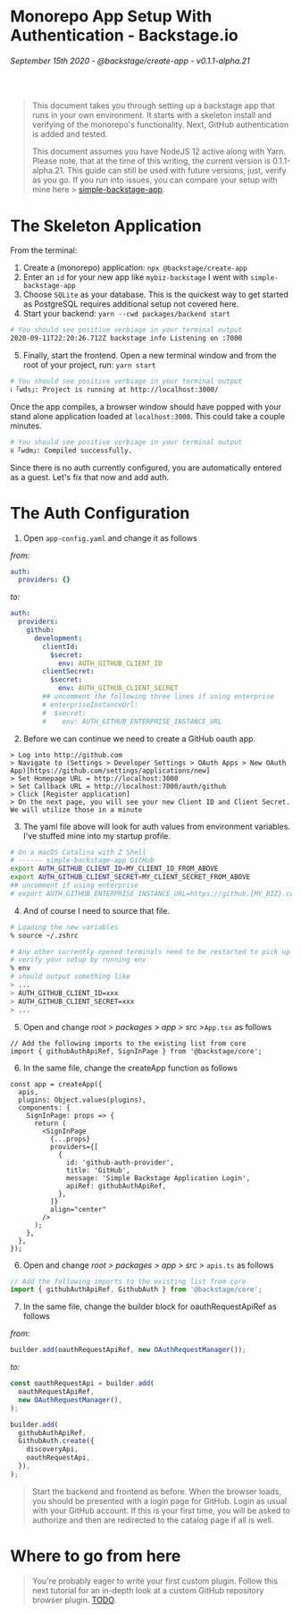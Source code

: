 # Monorepo App Setup With Authentication - Backstage.io

###### September 15th 2020 - @backstage/create-app - v0.1.1-alpha.21

<br />

> This document takes you through setting up a backstage app that runs in your
> own environment. It starts with a skeleton install and verifying of the
> monorepo's functionality. Next, GitHub authentication is added and tested.
>
> This document assumes you have NodeJS 12 active along with Yarn. Please note,
> that at the time of this writing, the current version is 0.1.1-alpha.21. This
> guide can still be used with future versions, just, verify as you go. If you
> run into issues, you can compare your setup with mine here >
> [simple-backstage-app](https://github.com/johnson-jesse/simple-backstage-app).

# The Skeleton Application

From the terminal:

1. Create a (monorepo) application: `npx @backstage/create-app`
1. Enter an `id` for your new app like `mybiz-backstage` I went with
   `simple-backstage-app`
1. Choose `SQLite` as your database. This is the quickest way to get started as
   PostgreSQL requires additional setup not covered here.
1. Start your backend: `yarn --cwd packages/backend start`

```zsh
# You should see positive verbiage in your terminal output
2020-09-11T22:20:26.712Z backstage info Listening on :7000
```

5. Finally, start the frontend. Open a new terminal window and from the root of
   your project, run: `yarn start`

```zsh
# You should see positive verbiage in your terminal output
ℹ ｢wds｣: Project is running at http://localhost:3000/
```

Once the app compiles, a browser window should have popped with your stand alone
application loaded at `localhost:3000`. This could take a couple minutes.

```zsh
# You should see positive verbiage in your terminal output
ℹℹ ｢wdm｣: Compiled successfully.
```

Since there is no auth currently configured, you are automatically entered as a
guest. Let's fix that now and add auth.

# The Auth Configuration

1. Open `app-config.yaml` and change it as follows

_from:_

```yaml
auth:
  providers: {}
```

_to:_

```yaml
auth:
  providers:
    github:
      development:
        clientId:
          $secret:
            env: AUTH_GITHUB_CLIENT_ID
        clientSecret:
          $secret:
            env: AUTH_GITHUB_CLIENT_SECRET
        ## uncomment the following three lines if using enterprise
        # enterpriseInstanceUrl:
        #  $secret:
        #    env: AUTH_GITHUB_ENTERPRISE_INSTANCE_URL
```

2. Before we can continue we need to create a GitHub oauth app.

```
> Log into http://github.com
> Navigate to (Settings > Developer Settings > OAuth Apps > New OAuth App)[https://github.com/settings/applications/new]
> Set Homepage URL = http://localhost:3000
> Set Callback URL = http://localhost:7000/auth/github
> Click [Register application]
> On the next page, you will see your new Client ID and Client Secret. We will utilize those in a minute
```

3. The yaml file above will look for auth values from environment variables. I've stuffed mine into my startup profile.

```zsh
# On a macOS Catalina with Z Shell
# ------ simple-backstage-app GitHub
export AUTH_GITHUB_CLIENT_ID=MY_CLIENT_ID_FROM_ABOVE
export AUTH_GITHUB_CLIENT_SECRET=MY_CLIENT_SECRET_FROM_ABOVE
## uncomment if using enterprise
# export AUTH_GITHUB_ENTERPRISE_INSTANCE_URL=https://github.{MY_BIZ}.com
```

4. And of course I need to source that file.

```zsh
# Loading the new variables
% source ~/.zshrc

# Any other currently opened terminals need to be restarted to pick up the new values
# verify your setup by running env
% env
# should output something like
> ...
> AUTH_GITHUB_CLIENT_ID=xxx
> AUTH_GITHUB_CLIENT_SECRET=xxx
> ...
```

5. Open and change _root > packages > app > src >_`App.tsx` as follows

```tsx
// Add the following imports to the existing list from core
import { githubAuthApiRef, SignInPage } from '@backstage/core';
```

6. In the same file, change the createApp function as follows

```tsx
const app = createApp({
  apis,
  plugins: Object.values(plugins),
  components: {
    SignInPage: props => {
      return (
        <SignInPage
          {...props}
          providers={[
            {
              id: 'github-auth-provider',
              title: 'GitHub',
              message: 'Simple Backstage Application Login',
              apiRef: githubAuthApiRef,
            },
          ]}
          align="center"
        />
      );
    },
  },
});
```

6. Open and change _root > packages > app > src >_ `apis.ts` as follows

```ts
// Add the following imports to the existing list from core
import { githubAuthApiRef, GithubAuth } from '@backstage/core';
```

7. In the same file, change the builder block for oauthRequestApiRef as follows

_from:_

```ts
builder.add(oauthRequestApiRef, new OAuthRequestManager());
```

_to:_

```ts
const oauthRequestApi = builder.add(
  oauthRequestApiRef,
  new OAuthRequestManager(),
);

builder.add(
  githubAuthApiRef,
  GithubAuth.create({
    discoveryApi,
    oauthRequestApi,
  }),
);
```

> Start the backend and frontend as before. When the browser loads, you should
> be presented with a login page for GitHub. Login as usual with your GitHub
> account. If this is your first time, you will be asked to authorize and then
> are redirected to the catalog page if all is well.

# Where to go from here

> You're probably eager to write your first custom plugin. Follow this next
> tutorial for an in-depth look at a custom GitHub repository browser plugin.
> [TODO](#).

